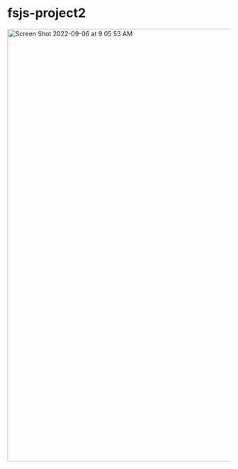 # fsjs-project2

<img width="974" alt="Screen Shot 2022-09-06 at 9 05 53 AM" src="https://user-images.githubusercontent.com/25145605/188683464-f01cff9c-2f22-42a0-8a00-fc638c7841cc.png">
